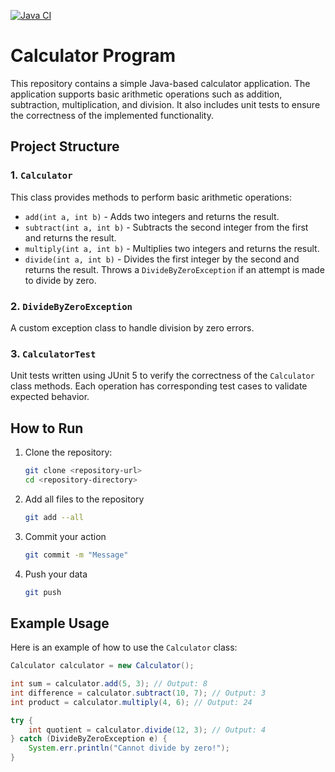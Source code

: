 [![Java CI](https://github.com/enealulaj/SEW_TestingWithGit/actions/workflows/ci.yml/badge.svg)](https://github.com/enealulaj/SEW_TestingWithGit/actions/workflows/ci.yml)

# Calculator Program


This repository contains a simple Java-based calculator application. The application supports basic arithmetic operations such as addition, subtraction, multiplication, and division. It also includes unit tests to ensure the correctness of the implemented functionality.

## Project Structure

### 1. `Calculator`
This class provides methods to perform basic arithmetic operations:

- `add(int a, int b)` - Adds two integers and returns the result.
- `subtract(int a, int b)` - Subtracts the second integer from the first and returns the result.
- `multiply(int a, int b)` - Multiplies two integers and returns the result.
- `divide(int a, int b)` - Divides the first integer by the second and returns the result. Throws a `DivideByZeroException` if an attempt is made to divide by zero.

### 2. `DivideByZeroException`
A custom exception class to handle division by zero errors.

### 3. `CalculatorTest`
Unit tests written using JUnit 5 to verify the correctness of the `Calculator` class methods. Each operation has corresponding test cases to validate expected behavior.

## How to Run

1. Clone the repository:
   ```bash
   git clone <repository-url>
   cd <repository-directory>
   ```

2. Add all files to the repository
   ```bash
   git add --all
   ```

3. Commit your action
   ```bash
   git commit -m "Message"
   ```
   
4. Push your data
   ```bash
   git push
   ```

## Example Usage

Here is an example of how to use the `Calculator` class:

```java
Calculator calculator = new Calculator();

int sum = calculator.add(5, 3); // Output: 8
int difference = calculator.subtract(10, 7); // Output: 3
int product = calculator.multiply(4, 6); // Output: 24

try {
    int quotient = calculator.divide(12, 3); // Output: 4
} catch (DivideByZeroException e) {
    System.err.println("Cannot divide by zero!");
}
```